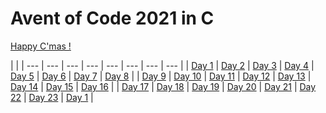 # Avent of Code 2021 in C

[Happy C'mas !](happy-C-mas)

|  |
| --- | --- | --- | --- | --- | --- | --- | --- |
| [Day 1](happy-C-mas/day_01) | [Day 2](happy-C-mas/day_02) | [Day 3](happy-C-mas/day_03) | [Day 4](happy-C-mas/day_04) | [Day 5](happy-C-mas/day_05) | [Day 6](happy-C-mas/day_06) | [Day 7](happy-C-mas/day_07) | [Day 8](happy-C-mas/day_08) |
| [Day 9](happy-C-mas/day_01) | [Day 10](happy-C-mas/day_10) | [Day 11](happy-C-mas/day_11) | [Day 12](happy-C-mas/day_12) | [Day 13](happy-C-mas/day_13) | [Day 14](happy-C-mas/day_14) | [Day 15](happy-C-mas/day_15) | [Day 16](happy-C-mas/day_16) |
| [Day 17](happy-C-mas/day_17) | [Day 18](happy-C-mas/day_18) | [Day 19](happy-C-mas/day_19) | [Day 20](happy-C-mas/day_20) | [Day 21](happy-C-mas/day_21) | [Day 22](happy-C-mas/day_22) | [Day 23](happy-C-mas/day_23) | [Day 1](happy-C-mas/day_24) |
